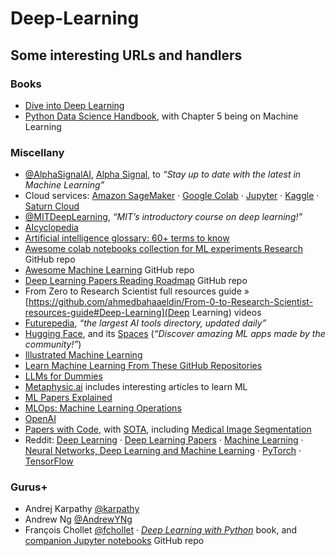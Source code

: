 # Deep-Learning

## Some interesting URLs and handlers

### Books

- [Dive into Deep Learning](https://d2l.ai/)
- [Python Data Science Handbook](https://jakevdp.github.io/PythonDataScienceHandbook/), with Chapter 5 being on Machine Learning

### Miscellany

- [@AlphaSignalAI](https://twitter.com/AlphaSignalAI), [Alpha Signal](https://alphasignal.ai/), to _“Stay up to date with the latest in Machine Learning”_
- Cloud services: [Amazon SageMaker](https://aws.amazon.com/sagemaker/) · [Google Colab](https://colab.research.google.com/) · [Jupyter](https://jupyter.org/) · [Kaggle](https://www.kaggle.com/) · [Saturn Cloud](https://saturncloud.io/)
- [@MITDeepLearning](https://twitter.com/MITDeepLearning), _“MIT’s introductory course on deep learning!”_
- [AIcyclopedia](https://www.aicyclopedia.com/)
- [Artificial intelligence glossary: 60+ terms to know](https://www.techtarget.com/whatis/feature/Artificial-intelligence-glossary-60-terms-to-know)
- [Awesome colab notebooks collection for ML experiments Research](https://github.com/amrzv/awesome-colab-notebooks) GitHub repo
- [Awesome Machine Learning](https://github.com/josephmisiti/awesome-machine-learning) GitHub repo
- [Deep Learning Papers Reading Roadmap](https://github.com/floodsung/Deep-Learning-Papers-Reading-Roadmap) GitHub repo
- From Zero to Research Scientist full resources guide » [https://github.com/ahmedbahaaeldin/From-0-to-Research-Scientist-resources-guide#Deep-Learning](Deep Learning) videos
- [Futurepedia](https://www.futurepedia.io/), _“the largest AI tools directory, updated daily”_
- [Hugging Face](https://huggingface.co), and its [Spaces](https://huggingface.co/spaces) (_“Discover amazing ML apps made by the community!”_)
- [Illustrated Machine Learning](https://illustrated-machine-learning.github.io/)
- [Learn Machine Learning From These GitHub Repositories](https://www.kdnuggets.com/2023/01/learn-machine-learning-github-repositories.html)
- [LLMs for Dummies](https://www.digitalnative.tech/p/llms-for-dummies)
- [Metaphysic.ai](https://metaphysic.ai/) includes interesting articles to learn ML
- [ML Papers Explained](https://github.com/dair-ai/ML-Papers-Explained)
- [MLOps: Machine Learning Operations](https://ml-ops.org/)
- [OpenAI](https://openai.com/api/)
- [Papers with Code](https://paperswithcode.com/), with [SOTA](https://paperswithcode.com/sota), including [Medical Image Segmentation](https://paperswithcode.com/task/medical-image-segmentation)
- Reddit: [Deep Learning](https://www.reddit.com/r/deeplearning/) · [Deep Learning Papers](https://www.reddit.com/r/DeepLearningPapers/) · [Machine Learning](https://www.reddit.com/r/MachineLearning/) · [Neural Networks, Deep Learning and Machine Learning](https://www.reddit.com/r/neuralnetworks/) · [PyTorch](https://www.reddit.com/r/pytorch/) · [TensorFlow](https://www.reddit.com/r/tensorflow/)

### Gurus+

- Andrej Karpathy [@karpathy](https://twitter.com/karpathy)
- Andrew Ng [@AndrewYNg](https://twitter.com/AndrewYNg)
- François Chollet [@fchollet](https://twitter.com/fchollet) · [_Deep Learning with Python_](https://www.manning.com/books/deep-learning-with-python) book, and [companion Jupyter notebooks](https://github.com/fchollet/deep-learning-with-python-notebooks) GitHub repo
